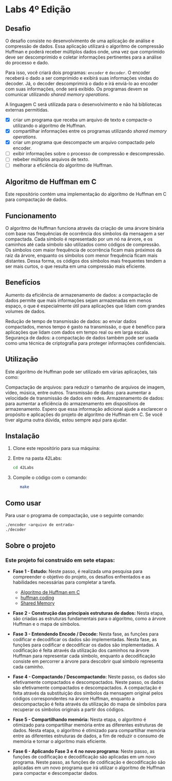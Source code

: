 # Labs 4º Edição

## Desafio

O desafio consiste no desenvolvimento de uma aplicação de análise e compressão de dados. Essa aplicação utilizará o algoritmo de compressão Huffman e poderá receber múltiplos dados onde, uma vez que comprimido deve ser descomprimido e coletar informações pertinentes para a análise do processo e dado.

Para isso, você criará dois programas: `encoder` e `decoder`. O encoder receberá o dado a ser comprimido e exibirá suas informações vindas do decoder. Já, o decoder descomprimirá o dado e irá enviá-lo ao encoder com suas informações, onde será exibido. Os programas devem se comunicar utilizando _shared memory operations_.

A linguagem C será utilizada para o desenvolvimento e não há bibliotecas externas permitidas.

- [x] criar um programa que receba um arquivo de texto e compacte-o utilizando o algoritmo de Huffman.
- [x] compartilhar informações entre os programas utilizando _shared memory operations_.
- [x] criar um programa que descompacte um arquivo compactado pelo encoder.
- [ ] exibir informações sobre o processo de compressão e descompressão.
- [ ] rebeber múltiplos arquivos de texto.
- [ ] melhorar a eficiência do algoritmo de Huffman.

## Algoritmo de Huffman em C

Este repositório contém uma implementação do algoritmo de Huffman em C para compactação de dados.

## Funcionamento

O algoritmo de Huffman funciona através da criação de uma árvore binária com base nas frequências de ocorrência dos símbolos da mensagem a ser compactada. Cada símbolo é representado por um nó na árvore, e os caminhos até cada símbolo são utilizados como códigos de compressão. Os símbolos com maior frequência de ocorrência ficam mais próximos da raiz da árvore, enquanto os símbolos com menor frequência ficam mais distantes. Dessa forma, os códigos dos símbolos mais frequentes tendem a ser mais curtos, o que resulta em uma compressão mais eficiente.

## Benefícios

Aumento da eficiência de armazenamento de dados: a compactação de dados permite que mais informações sejam armazenadas em menos espaço, o que é especialmente útil para aplicações que lidam com grandes volumes de dados.

Redução de tempo de transmissão de dados: ao enviar dados compactados, menos tempo é gasto na transmissão, o que é benéfico para aplicações que lidam com dados em tempo real ou em larga escala.
Segurança de dados: a compactação de dados também pode ser usada como uma técnica de criptografia para proteger informações confidenciais.

## Utilização

Este algoritmo de Huffman pode ser utilizado em várias aplicações, tais como:

Compactação de arquivos: para reduzir o tamanho de arquivos de imagem, vídeo, música, entre outros.
Transmissão de dados: para aumentar a velocidade de transmissão de dados em redes.
Armazenamento de dados: para aumentar a eficiência do armazenamento em dispositivos de armazenamento.
Espero que essa informação adicional ajude a esclarecer o propósito e aplicações do projeto de algoritmo de Huffman em C. Se você tiver alguma outra dúvida, estou sempre aqui para ajudar.

## Instalação

1. Clone este repositório para sua máquina:

2. Entre na pasta 42Labs:

   ```bash
   cd 42Labs
   ```

3. Compile o código com o comando:

   ```bash
      make
   ```

## Como usar

Para usar o programa de compactação, use o seguinte comando:

```bash
./encoder <arquivo de entrada>
./decoder
```

## Sobre o projeto

### Este projeto foi construído em sete etapas:

- **Fase 1 - Estudo:**
Neste passo, é realizada uma pesquisa para compreender o objetivo do projeto, os desafios enfrentados e as habilidades necessárias para completar a tarefa.

  - [Algoritmo de Huffman em C](https://www.youtube.com/playlist?list=PLqJK4Oyr5WShtxF1Ch3Vq4b1Dzzb-WxbP)
  - [huffman coding](https://www.programiz.com/dsa/huffman-coding)
  - [Shared Memory](https://www.youtube.com/watch?v=WgVSq-sgHOc&t=367s)

- **Fase 2 - Construção das principais estruturas de dados:**
   Nesta etapa, são criadas as estruturas fundamentais para o algoritmo, como a árvore Huffman e o mapa de símbolos.

- **Fase 3 - Entendendo Encode / Decode:**
   Nesta fase, as funções para codificar e decodificar os dados são implementadas. Nesta fase, as funções para codificar e decodificar os dados são implementadas. A codificação é feita através da utilização dos caminhos na árvore Huffman para representar cada símbolo, enquanto a decodificação consiste em percorrer a árvore para descobrir qual símbolo representa cada caminho.

- **Fase 4 - Compactando / Descompactando:**
   Neste passo, os dados são efetivamente compactados e descompactados. Neste passo, os dados são efetivamente compactados e descompactados. A compactação é feita através da substituição dos símbolos da mensagem original pelos códigos correspondentes na árvore Huffman, enquanto a descompactação é feita através da utilização do mapa de símbolos para recuperar os símbolos originais a partir dos códigos.

- **Fase 5 - Compartilhando memória:**
Nesta etapa, o algoritmo é otimizado para compartilhar memória entre as diferentes estruturas de dados. Nesta etapa, o algoritmo é otimizado para compartilhar memória entre as diferentes estruturas de dados, a fim de reduzir o consumo de memória e tornar o algoritmo mais eficiente.

- **Fase 6 - Aplicando Fase 3 e 4 no novo programa:**
Neste passo, as funções de codificação e decodificação são aplicadas em um novo programa. Neste passo, as funções de codificação e decodificação são aplicadas em um novo programa que irá utilizar o algoritmo de Huffman para compactar e descompactar dados.
